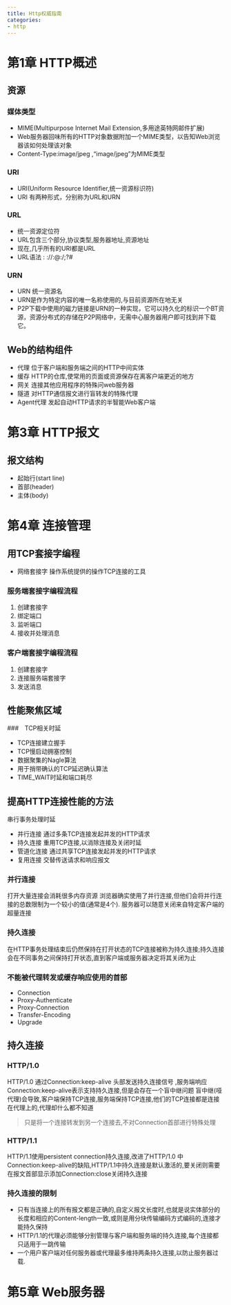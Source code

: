 ```yaml
---
title: Http权威指南
categories: 
- http
---
```


# 第1章 HTTP概述
## 资源
### 媒体类型
* MIME(Multipurpose Internet Mail Extension,多用途英特网邮件扩展)
* Web服务器回味所有的HTTP对象数据附加一个MIME类型，以告知Web浏览器该如何处理该对象
* Content-Type:image/jpeg ,“image/jpeg”为MIME类型
<!--more-->

### URI
* URI(Uniform Resource Identifier,统一资源标识符)
* URI 有两种形式，分别称为URL和URN

### URL
* 统一资源定位符
* URL包含三个部分,协议类型,服务器地址,资源地址
* 现在,几乎所有的URI都是URL
* URL语法 : <scheme>://<user>:<password>@<host>:<port>/<path>;<params>?<query>#<frag>

### URN
* URN 统一资源名
* URN是作为特定内容的唯一名称使用的,与目前资源所在地无关
* P2P下载中使用的磁力链接是URN的一种实现，它可以持久化的标识一个BT资源，资源分布式的存储在P2P网络中，无需中心服务器用户即可找到并下载它。

## Web的结构组件
* 代理 位于客户端和服务端之间的HTTP中间实体
* 缓存 HTTP的仓库,使常用的页面或资源保存在离客户端更近的地方
* 网关 连接其他应用程序的特殊问web服务器
* 隧道 对HTTP通信报文进行盲转发的特殊代理
* Agent代理 发起自动HTTP请求的半智能Web客户端

# 第3章 HTTP报文
## 报文结构
* 起始行(start line)
* 首部(header)
* 主体(body)

# 第4章 连接管理

## 用TCP套接字编程
* 网络套接字 操作系统提供的操作TCP连接的工具

### 服务端套接字编程流程
1. 创建套接字
2. 绑定端口
3. 监听端口
4. 接收并处理消息

### 客户端套接字编程流程
1. 创建套接字
2. 连接服务端套接字
3. 发送消息

## 性能聚焦区域
###　TCP相关时延
* TCP连接建立握手
* TCP慢启动拥塞控制
* 数据聚集的Nagle算法
* 用于捎带确认的TCP延迟确认算法
* TIME_WAIT时延和端口耗尽


## 提高HTTP连接性能的方法
串行事务处理时延
* 并行连接 通过多条TCP连接发起并发的HTTP请求
* 持久连接 重用TCP连接,以消除连接及关闭时延
* 管道化连接 通过共享TCP连接发起并发的HTTP请求
* 复用连接 交替传送请求和响应报文


### 并行连接
打开大量连接会消耗很多内存资源
浏览器确实使用了并行连接,但他们会将并行连接的总数限制为一个较小的值(通常是4个). 服务器可以随意关闭来自特定客户端的超量连接
### 持久连接
在HTTP事务处理结束后仍然保持在打开状态的TCP连接被称为持久连接;持久连接会在不同事务之间保持打开状态,直到客户端或服务器决定将其关闭为止

### 不能被代理转发或缓存响应使用的首部
* Connection
* Proxy-Authenticate
* Proxy-Connection
* Transfer-Encoding
* Upgrade


## 持久连接
### HTTP/1.0
HTTP/1.0 通过Connection:keep-alive 头部发送持久连接信号 ,服务端响应Connection:keep-alive表示支持持久连接,但是会存在一个盲中继问题
盲中继(哑代理)会导致,客户端保持TCP连接,服务端保持TCP连接,他们的TCP连接都是连接在代理上的,代理却什么都不知道
> 只是将一个连接转发到另一个连接去,不对Connection首部进行特殊处理
### HTTP/1.1
HTTP/1.1使用persistent connection持久连接,改进了HTTP/1.0 中Connection:keep-alive的缺陷,HTTP/1.1中持久连接是默认激活的,要关闭则需要在报文首部显示添加Connection:close关闭持久连接

### 持久连接的限制
* 只有当连接上的所有报文都是正确的,自定义报文长度时,也就是说实体部分的长度和相应的Content-length一致,或则是用分块传输编码方式编码的,连接才能持久保持
* HTTP/1.1的代理必须能够分别管理与客户端和服务端的持久连接,每个连接都只适用于一跳传输
* 一个用户客户端对任何服务器或代理最多维持两条持久连接,以防止服务器过载.


# 第5章 Web服务器
